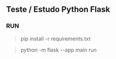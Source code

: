 ## Teste / Estudo Python Flask

### RUN

> pip install -r requirements.txt

> python -m flask --app main run